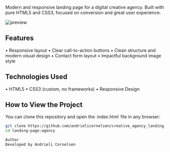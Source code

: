 Modern and responsive landing page for a digital creative agency. Built with pure HTML5 and CSS3, focused on conversion and great user experience.

![preview](./preview.png)

## Features

•⁠  ⁠Responsive layout
•⁠  ⁠Clear call-to-action buttons
•⁠  ⁠Clean structure and modern visual design
•⁠  ⁠Contact form layout
•⁠  ⁠Impactful background image style

## Technologies Used

•⁠  ⁠HTML5
•⁠  ⁠CSS3 (custom, no frameworks)
•⁠  ⁠Responsive Design

## How to View the Project

You can clone this repository and open the ⁠ index.html ⁠ file in any browser:

```bash
git clone https://github.com/andrielicornelsen/creative_agency_landing_page_en_update.git
cd landing-page-agency

Author
Developed by Andrieli Cornelsen
